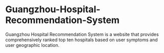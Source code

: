 # Guangzhou-Hospital-Recommendation-System
Guangzhou Hospital Recommendation System is a website that provides comprehensively ranked top ten hospitals based on user symptoms and user geographic location.
